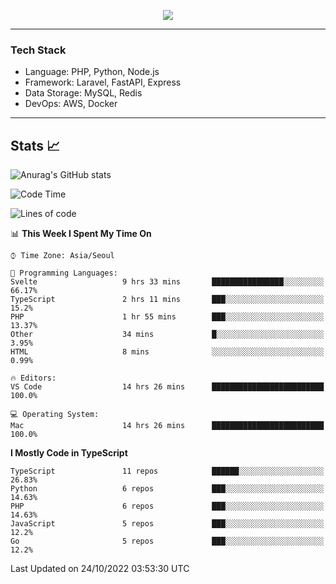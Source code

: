 <p align="center">
  <a href="https://github.com/jin-wk">
    <img src="https://hits.seeyoufarm.com/api/count/incr/badge.svg?url=https%3A%2F%2Fgithub.com%2Fjin-wk&count_bg=%23C83D75&title_bg=%23555555&icon=&icon_color=%23E7E7E7&title=Hits&edge_flat=false"/>
  </a>
</p>

---

### Tech Stack
  - Language: PHP, Python, Node.js
  - Framework: Laravel, FastAPI, Express
  - Data Storage: MySQL, Redis
  - DevOps: AWS, Docker

---

## Stats 📈
  
![Anurag's GitHub stats](https://github-readme-stats.vercel.app/api?username=jin-wk&show_icons=true&count_private=true&theme=dracula)


<!--START_SECTION:waka-->
![Code Time](http://img.shields.io/badge/Code%20Time-134%20hrs%202%20mins-blue)

![Lines of code](https://img.shields.io/badge/From%20Hello%20World%20I%27ve%20Written-250%20Thousand%20lines%20of%20code-blue)

📊 **This Week I Spent My Time On** 

```text
⌚︎ Time Zone: Asia/Seoul

💬 Programming Languages: 
Svelte                   9 hrs 33 mins       ████████████████░░░░░░░░░   66.17% 
TypeScript               2 hrs 11 mins       ███░░░░░░░░░░░░░░░░░░░░░░   15.2% 
PHP                      1 hr 55 mins        ███░░░░░░░░░░░░░░░░░░░░░░   13.37% 
Other                    34 mins             █░░░░░░░░░░░░░░░░░░░░░░░░   3.95% 
HTML                     8 mins              ░░░░░░░░░░░░░░░░░░░░░░░░░   0.99%

🔥 Editors: 
VS Code                  14 hrs 26 mins      █████████████████████████   100.0%

💻 Operating System: 
Mac                      14 hrs 26 mins      █████████████████████████   100.0%

```

**I Mostly Code in TypeScript** 

```text
TypeScript               11 repos            ██████░░░░░░░░░░░░░░░░░░░   26.83% 
Python                   6 repos             ███░░░░░░░░░░░░░░░░░░░░░░   14.63% 
PHP                      6 repos             ███░░░░░░░░░░░░░░░░░░░░░░   14.63% 
JavaScript               5 repos             ███░░░░░░░░░░░░░░░░░░░░░░   12.2% 
Go                       5 repos             ███░░░░░░░░░░░░░░░░░░░░░░   12.2%

```



 Last Updated on 24/10/2022 03:53:30 UTC
<!--END_SECTION:waka-->